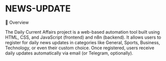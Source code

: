 # NEWS-UPDATE
📌 Overview

The Daily Current Affairs project is a web-based automation tool built using HTML, CSS, and JavaScript (frontend) and n8n (backend).
It allows users to register for daily news updates in categories like General, Sports, Business, Technology, or even their custom choice.
Once registered, users receive daily updates automatically via email (or Telegram, optionally).
